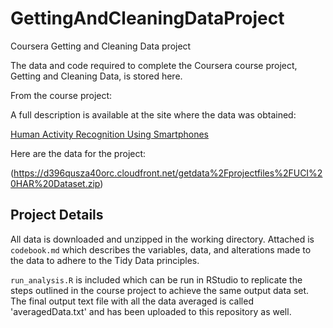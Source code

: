 # GettingAndCleaningDataProject
Coursera Getting and Cleaning Data project


The data and code required to complete the Coursera course project, Getting and Cleaning Data, is stored here.

From the course project:

A full description is available at the site where the data was obtained:

[Human Activity Recognition Using Smartphones](http://archive.ics.uci.edu/ml/datasets/Human+Activity+Recognition+Using+Smartphones)

Here are the data for the project:

(https://d396qusza40orc.cloudfront.net/getdata%2Fprojectfiles%2FUCI%20HAR%20Dataset.zip)


## Project Details

All data is downloaded and unzipped in the working directory. Attached is `codebook.md` which describes the variables, data, and alterations made to the data to adhere to the Tidy Data principles.

`run_analysis.R` is included which can be run in RStudio to replicate the steps outlined in the course project to achieve the same output data set. The final output text file with all the data averaged is called 'averagedData.txt' and has been uploaded to this repository as well.


